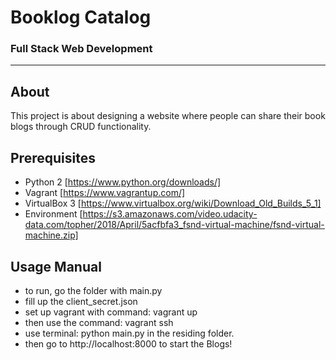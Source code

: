 # Booklog Catalog
### Full Stack Web Development
_______________________
## About
This project is about designing a website where people can share their book blogs through CRUD functionality. 

## Prerequisites
* Python 2 [https://www.python.org/downloads/]
* Vagrant [https://www.vagrantup.com/]
* VirtualBox 3 [https://www.virtualbox.org/wiki/Download_Old_Builds_5_1]
* Environment [https://s3.amazonaws.com/video.udacity-data.com/topher/2018/April/5acfbfa3_fsnd-virtual-machine/fsnd-virtual-machine.zip]

Usage Manual
-------------
* to run, go the folder with main.py
* fill up the client_secret.json
* set up vagrant with command: vagrant up
* then use the command: vagrant ssh
* use terminal: python main.py in the residing folder. 
* then go to http://localhost:8000 to start the Blogs!


